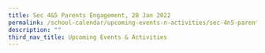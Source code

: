 ```yaml
---
title: Sec 4&5 Parents Engagement, 28 Jan 2022
permalink: /school-calendar/upcoming-events-n-activities/sec-4n5-parents-engagement-28-jan-2022/
description: ""
third_nav_title: Upcoming Events & Activities
---
```

